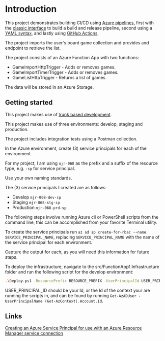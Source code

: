 # Introduction

This project demonstrates building CI/CD using [Azure pipelines](https://docs.microsoft.com/en-us/azure/devops/pipelines/get-started/what-is-azure-pipelines?view=azure-devops), first with the [classic interface](https://docs.microsoft.com/en-us/azure/devops/pipelines/get-started/pipelines-get-started?view=azure-devops#define-pipelines-using-the-classic-interface) to build a build and release pipeline, second using a [YAML syntax](https://docs.microsoft.com/en-us/azure/devops/pipelines/get-started/pipelines-get-started?view=azure-devops#define-pipelines-using-yaml-syntax), and lastly using [GitHub Actions](https://docs.github.com/en/actions).

The project imports the user's board game collection and provides and endpoint to retrieve the list.

The project consists of an Azure Function App with two functions:

* GameImportHttpTrigger - Adds or removes games.
* GameImportTimerTrigger - Adds or removes games.
* GameListHttpTrigger - Returns a list of games.

The data will be stored in an Azure Storage.

## Getting started

This project makes use of [trunk based development](https://trunkbaseddevelopment.com/).

This project makes use of three environments: develop, staging and production.

The project includes integration tests using a Postman collection.

In the Azure environment, create (3) service principals for each of the environment.

For my project, I am using `mjr-068` as the prefix and a suffix of the resource type, e.g. `-sp` for service principal.

Use your own naming standards.

The (3) service principals I created are as follows:

* Develop `mjr-068-dev-sp`
* Staging `mjr-068-stg-sp`
* Production `mjr-068-prd-sp`

The following steps involve running Azure cli or PowerShell scripts from the command line, this can be accomplished from your favorite Terminal utility.

To create the service principals run `az ad sp create-for-rbac --name SERVICE_PRINCIPAL_NAME`, replacing `SERVICE_PRINCIPAL_NAME` with the name of the service principal for each environment.

Capture the output for each, as you will need this information for future steps.

To deploy the infrastructure, navigate to the src/FunctionApp1.Infrastructure folder and run the following script for the develop environment:

```bash
.\Deploy.ps1 -ResourcePrefix RESOURCE_PREFIX -UserPrincipalId USER_PRINCIPAL_ID
```

USER_PRINCIPAL_ID should be your Id, or the Id of the context your are running the scripts in, and can be found by running `Get-AzADUser -UserPrincipalName (Get-AzContext).Account.Id`.

## Links

[Creating an Azure Service Principal for use with an Azure Resource Manager service connection](https://azuredevopslabs.com/labs/devopsserver/azureserviceprincipal/)
